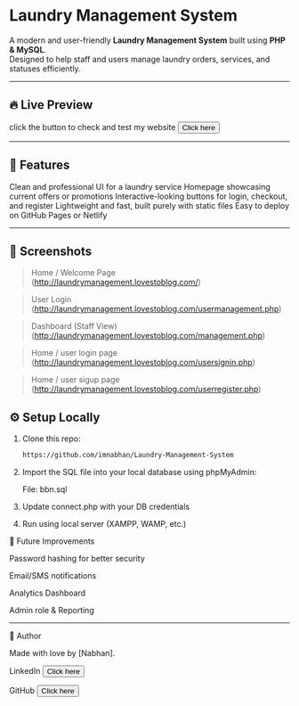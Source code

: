 # Laundry Management System

A modern and user-friendly **Laundry Management System** built using **PHP & MySQL**.  
Designed to help staff and users manage laundry orders, services, and statuses efficiently.

---

## 🔥 Live Preview
 click the  button to check and test my website 
<a href="http://laundrymanagement.lovestoblog.com/" target="_blank">
  <button>Click here</button>
</a>


---

## 🧺 Features

Clean and professional UI for a laundry service
Homepage showcasing current offers or promotions
Interactive-looking buttons for login, checkout, and register
Lightweight and fast, built purely with static files
Easy to deploy on GitHub Pages or Netlify

---

## 📸 Screenshots

> Home / Welcome Page  
(http://laundrymanagement.lovestoblog.com/)

> User Login  
(http://laundrymanagement.lovestoblog.com/usermanagement.php)

> Dashboard (Staff View)  
(http://laundrymanagement.lovestoblog.com/management.php)

> Home / user login page  
(http://laundrymanagement.lovestoblog.com/usersignin.php)

> Home / user sigup page  
(http://laundrymanagement.lovestoblog.com/userregister.php)

## ⚙️ Setup Locally

1. Clone this repo:
   ```bash
   https://github.com/imnabhan/Laundry-Management-System
2. Import the SQL file into your local database using phpMyAdmin:

   File: bbn.sql

3. Update connect.php with your DB credentials


4. Run using local server (XAMPP, WAMP, etc.)




🚧 Future Improvements

Password hashing for better security

Email/SMS notifications

Analytics Dashboard

Admin role & Reporting

---
🙌 Author

Made with love by [Nabhan].

LinkedIn <a href="https://www.linkedin.com/in/dk-nabhan-534b40255"> <button>Click here</button> </a>

GitHub <a href="https://github.com/imnabhan"><button>Click here</button> </a>

